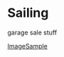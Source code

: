 # Sailing
garage sale stuff


[ImageSample](https://cdn.shopify.com/s/files/1/2707/6934/products/FinalSilverTWithPipes_2000x.jpg?v=1643934097)
